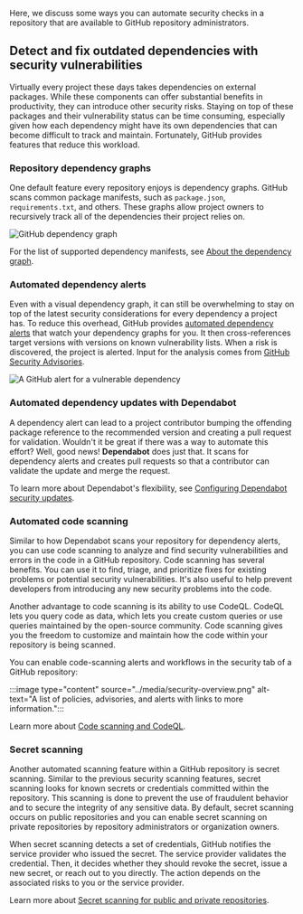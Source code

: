 Here, we discuss some ways you can automate security checks in a repository that are available to GitHub repository administrators.

## Detect and fix outdated dependencies with security vulnerabilities

Virtually every project these days takes dependencies on external packages. While these components can offer substantial benefits in productivity, they can introduce other security risks. Staying on top of these packages and their vulnerability status can be time consuming, especially given how each dependency might have its own dependencies that can become difficult to track and maintain. Fortunately, GitHub provides features that reduce this workload.

### Repository dependency graphs

One default feature every repository enjoys is dependency graphs. GitHub scans common package manifests, such as `package.json`, `requirements.txt`, and others. These graphs allow project owners to recursively track all of the dependencies their project relies on.

![GitHub dependency graph](../media/2-dependency-graph.png)

For the list of supported dependency manifests, see [About the dependency graph](https://docs.github.com/code-security/supply-chain-security/understanding-your-software-supply-chain/about-the-dependency-graph).

### Automated dependency alerts

Even with a visual dependency graph, it can still be overwhelming to stay on top of the latest security considerations for every dependency a project has. To reduce this overhead, GitHub provides [automated dependency alerts](https://docs.github.com/code-security/supply-chain-security/managing-vulnerabilities-in-your-projects-dependencies/about-alerts-for-vulnerable-dependencies#dependabot-alerts-for-vulnerable-dependencies) that watch your dependency graphs for you. It then cross-references target versions with versions on known vulnerability lists. When a risk is discovered, the project is alerted. Input for the analysis comes from [GitHub Security Advisories](https://docs.github.com/code-security/security-advisories/about-github-security-advisories#dependabot-alerts-for-published-security-advisories).

![A GitHub alert for a vulnerable dependency](../media/2-dependency-alert.png)

### Automated dependency updates with Dependabot

A dependency alert can lead to a project contributor bumping the offending package reference to the recommended version and creating a pull request for validation. Wouldn't it be great if there was a way to automate this effort? Well, good news! **Dependabot** does just that. It scans for dependency alerts and creates pull requests so that a contributor can validate the update and merge the request.

To learn more about Dependabot's flexibility, see [Configuring Dependabot security updates](https://docs.github.com/code-security/dependabot/dependabot-security-updates/configuring-dependabot-security-updates).

### Automated code scanning

Similar to how Dependabot scans your repository for dependency alerts, you can use code scanning to analyze and find security vulnerabilities and errors in the code in a GitHub repository. Code scanning has several benefits. You can use it to find, triage, and prioritize fixes for existing problems or potential security vulnerabilities. It's also useful to help prevent developers from introducing any new security problems into the code.

Another advantage to code scanning is its ability to use CodeQL. CodeQL lets you query code as data, which lets you create custom queries or use queries maintained by the open-source community. Code scanning gives you the freedom to customize and maintain how the code within your repository is being scanned.

You can enable code-scanning alerts and workflows in the security tab of a GitHub repository:

:::image type="content" source="../media/security-overview.png" alt-text="A list of policies, advisories, and alerts with links to more information.":::

Learn more about [Code scanning and CodeQL](https://docs.github.com/free-pro-team@latest/github/finding-security-vulnerabilities-and-errors-in-your-code/about-code-scanning#about-code-scanning).

### Secret scanning

Another automated scanning feature within a GitHub repository is secret scanning. Similar to the previous security scanning features, secret scanning looks for known secrets or credentials committed within the repository. This scanning is done to prevent the use of fraudulent behavior and to secure the integrity of any sensitive data. By default, secret scanning occurs on public repositories and you can enable secret scanning on private repositories by repository administrators or organization owners.

When secret scanning detects a set of credentials, GitHub notifies the service provider who issued the secret. The service provider validates the credential. Then, it decides whether they should revoke the secret, issue a new secret, or reach out to you directly. The action depends on the associated risks to you or the service provider.

Learn more about [Secret scanning for public and private repositories](https://docs.github.com/free-pro-team@latest/github/administering-a-repository/about-secret-scanning).
